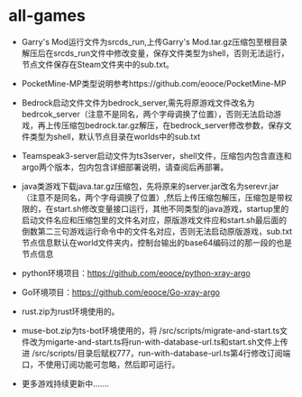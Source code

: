 # all-games
* Garry's Mod运行文件为srcds_run,上传Garry's Mod.tar.gz压缩包至根目录解压后在srcds_run文件中修改变量，保存文件类型为shell，否则无法运行，节点文件保存在Steam文件夹中的sub.txt。
  
* PocketMine-MP类型说明参考https://github.com/eooce/PocketMine-MP
  
* Bedrock启动文件文件为bedrock_server,需先将原游戏文件改名为bedrcok_server（注意不是同名，两个字母调换了位置），否则无法启动游戏，再上传压缩包bedrock.tar.gz解压，在bedrock_server修改参数，保存文件类型为shell，默认节点目录在worlds中的sub.txt

* Teamspeak3-server启动文件为ts3server，shell文件，压缩包内包含直连和argo两个版本，包内包含详细部署说明，请查阅后再部署。

* java类游戏下载java.tar.gz压缩包，先将原来的server.jar改名为serevr.jar（注意不是同名，两个字母调换了位置）,然后上传压缩包解压，压缩包是带权限的，在start.sh修改变量接口运行，其他不同类型的java游戏，startup里的启动文件名应和压缩包里的文件名对应，原版游戏文件应和start.sh最后面的倒数第二三句游戏运行命令中的文件名对应，否则无法启动原版游戏，sub.txt节点信息默认在world文件夹内，控制台输出的base64编码过的那一段的也是节点信息

* python环境项目：https://github.com/eooce/python-xray-argo

* Go环境项目：https://github.com/eooce/Go-xray-argo

* rust.zip为rust环境使用的。

* muse-bot.zip为ts-bot环境使用的，将 /src/scripts/migrate-and-start.ts文件改为migarte-and-start.ts将run-with-database-url.ts和start.sh文件上传进 /src/scripts/目录后赋权777，run-with-database-url.ts第4行修改订阅端口，不使用订阅功能可忽略，然后即可运行。

* 更多游戏持续更新中.......
